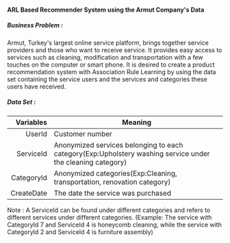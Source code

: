 #### ARL Based Recommender System using the Armut Company's Data
 
##### Business Problem : 
Armut, Turkey's largest online service platform, brings together service providers and those who want to receive service. It provides easy access to services such as cleaning, modification and transportation with a few touches on the computer or smart phone. It is desired to create a product recommendation system with Association Rule Learning by using the data set containing the service users and the services and categories these users have received.

##### Data Set :  
| Variables          | Meaning                                                                                                   |
|-------------------:|-----------------------------------------------------------------------------------------------------------|
|          UserId    | Customer number                                                                                           |
|          ServiceId | Anonymized services belonging to each category(Exp:Upholstery washing service under the cleaning category)|
|          CategoryId| Anonymized categories(Exp:Cleaning, transportation, renovation category)                                  |
|          CreateDate| The date the service was purchased                                                                        |

Note : A ServiceId can be found under different categories and refers to different services under different categories. (Example: The service with CategoryId 7 and ServiceId 4 is honeycomb cleaning, while the service with CategoryId 2 and ServiceId 4 is furniture assembly)
